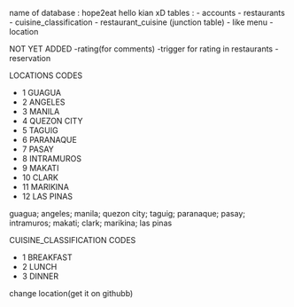name of database : hope2eat
hello kian xD
tables : 
    -  accounts
    - restaurants
    - cuisine_classification
    - restaurant_cuisine (junction table) - like menu
    - location

NOT YET ADDED
    -rating(for comments)
    -trigger for rating in restaurants
    -reservation

LOCATIONS CODES
- 1 GUAGUA
- 2 ANGELES
- 3 MANILA
- 4 QUEZON CITY
- 5 TAGUIG
- 6 PARANAQUE
- 7 PASAY
- 8 INTRAMUROS
- 9 MAKATI
- 10 CLARK
- 11 MARIKINA
- 12 LAS PINAS

guagua; angeles; manila; quezon city; taguig; paranaque; pasay; intramuros; makati; clark; marikina; las pinas

CUISINE_CLASSIFICATION CODES
- 1 BREAKFAST
- 2 LUNCH
- 3 DINNER



change location(get it on githubb)